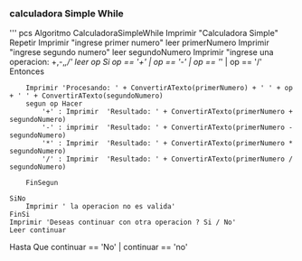 ### calculadora Simple While

''' pcs Algoritmo CalculadoraSimpleWhile
	Imprimir "Calculadora Simple"
	Repetir
	Imprimir "ingrese primer numero"
	leer primerNumero
	Imprimir "ingrese segundo numero"
	leer segundoNumero
	Imprimir "ingrese una operacion: +,-,*,/' 
	leer op
	Si op == '+' | op == '-' | op == '*' | op == '/' Entonces
		
		Imprimir 'Procesando: ' + ConvertirATexto(primerNumero) + ' ' + op + ' ' + ConvertirATexto(segundoNumero)
		segun op Hacer
			'+' : Imprimir  'Resultado: ' + ConvertirATexto(primerNumero + segundoNumero)
			'-' : imprimir  'Resultado: ' + ConvertirATexto(primerNumero - segundoNumero)
			'*' : Imprimir  'Resultado: ' + ConvertirATexto(primerNumero * segundoNumero)
			'/' : Imprimir  'Resultado: ' + ConvertirATexto(primerNumero / segundoNumero)
				
		FinSegun
		
	SiNo
		Imprimir ' la operacion no es valida'
	FinSi
	Imprimir 'Deseas continuar con otra operacion ? Si / No'
	Leer continuar
Hasta Que continuar == 'No' | continuar == 'no'
